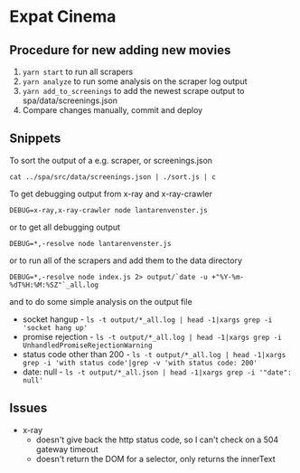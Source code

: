 # Expat Cinema

## Procedure for new adding new movies

1. `yarn start` to run all scrapers
2. `yarn analyze` to run some analysis on the scraper log output
3. `yarn add_to_screenings` to add the newest scrape output to spa/data/screenings.json
4. Compare changes manually, commit and deploy

## Snippets

To sort the output of a e.g. scraper, or screenings.json

```
cat ../spa/src/data/screenings.json | ./sort.js | c
```

To get debugging output from x-ray and x-ray-crawler

```
DEBUG=x-ray,x-ray-crawler node lantarenvenster.js
```

or to get all debugging output

```
DEBUG=*,-resolve node lantarenvenster.js
```

or to run all of the scrapers and add them to the data directory

```
DEBUG=*,-resolve node index.js 2> output/`date -u +"%Y-%m-%dT%H:%M:%SZ"`_all.log
```

and to do some simple analysis on the output file

- socket hangup - `ls -t output/*_all.log | head -1|xargs grep -i 'socket hang up'`
- promise rejection - `ls -t output/*_all.log | head -1|xargs grep -i UnhandledPromiseRejectionWarning`
- status code other than 200 - `ls -t output/*_all.log | head -1|xargs grep -i 'with status code'|grep -v 'with status code: 200'`
- date: null - `ls -t output/*_all.json | head -1|xargs grep -i '"date": null'`

## Issues

- x-ray
  - doesn't give back the http status code, so I can't check on a 504 gateway timeout
  - doesn't return the DOM for a selector, only returns the innerText
